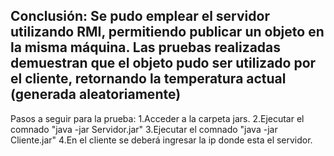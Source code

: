 Conclusión:
    Se pudo emplear el servidor utilizando RMI, permitiendo publicar un objeto en la misma máquina. 
    Las pruebas realizadas demuestran que el objeto pudo ser utilizado por el cliente, retornando la temperatura actual (generada aleatoriamente)
--------------------
Pasos a seguir para la prueba:
1.Acceder a la carpeta jars.
2.Ejecutar el comnado "java -jar Servidor.jar"
3.Ejecutar el comnado "java -jar Cliente.jar"
4.En el cliente se deberá ingresar la ip donde esta el servidor.
